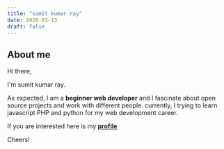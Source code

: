 ```yaml
---
title: "sumit kumar ray"
date: 2020-03-13
draft: false
---
```


## About me

Hi there,

I'm sumit kumar ray.

As expected, I am a **beginner web developer** and I fascinate about open source projects and work with different people. currently, I trying to learn javascript PHP and python for my web development career.

If you are interested here is my [**profile**]( https://sumitray.me/ ) 


Cheers!
